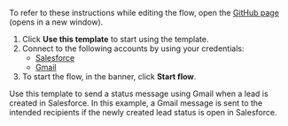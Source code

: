 To refer to these instructions while editing the flow, open the [GitHub page](https://github.com/ot4i/app-connect-templates/tree/main/resources/markdown/Send%20a%20status%20message%20via%20Gmail%20when%20a%20lead%20is%20created%20in%20Salesforce_instructions.md) (opens in a new window).

1. Click **Use this template** to start using the template.
2. Connect to the following accounts by using your credentials:
   - [Salesforce](https://ibm.biz/ach2salesforce)
   - [Gmail](https://ibm.biz/acgmail) 
3. To start the flow, in the banner, click **Start flow**.


Use this template to send a status message using Gmail when a lead is created in Salesforce. In this example, a Gmail message is sent to the intended recipients if the newly created lead status is open in Salesforce.


